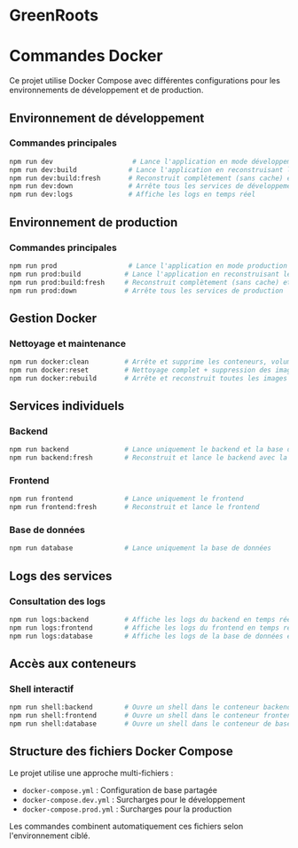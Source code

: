 # GreenRoots

# Commandes Docker

Ce projet utilise Docker Compose avec différentes configurations pour les environnements de développement et de production.

## Environnement de développement

### Commandes principales
```bash
npm run dev                    # Lance l'application en mode développement
npm run dev:build             # Lance l'application en reconstruisant les images
npm run dev:build:fresh       # Reconstruit complètement (sans cache) et lance
npm run dev:down              # Arrête tous les services de développement
npm run dev:logs              # Affiche les logs en temps réel
```

## Environnement de production

### Commandes principales
```bash
npm run prod                  # Lance l'application en mode production
npm run prod:build           # Lance l'application en reconstruisant les images
npm run prod:build:fresh     # Reconstruit complètement (sans cache) et lance
npm run prod:down            # Arrête tous les services de production
```

## Gestion Docker

### Nettoyage et maintenance
```bash
npm run docker:clean         # Arrête et supprime les conteneurs, volumes et réseaux
npm run docker:reset         # Nettoyage complet + suppression des images inutilisées
npm run docker:rebuild       # Arrête et reconstruit toutes les images sans cache
```

## Services individuels

### Backend
```bash
npm run backend              # Lance uniquement le backend et la base de données
npm run backend:fresh        # Reconstruit et lance le backend avec la base de données
```

### Frontend
```bash
npm run frontend             # Lance uniquement le frontend
npm run frontend:fresh       # Reconstruit et lance le frontend
```

### Base de données
```bash
npm run database             # Lance uniquement la base de données
```

## Logs des services

### Consultation des logs
```bash
npm run logs:backend         # Affiche les logs du backend en temps réel
npm run logs:frontend        # Affiche les logs du frontend en temps réel
npm run logs:database        # Affiche les logs de la base de données en temps réel
```

## Accès aux conteneurs

### Shell interactif
```bash
npm run shell:backend        # Ouvre un shell dans le conteneur backend
npm run shell:frontend       # Ouvre un shell dans le conteneur frontend
npm run shell:database       # Ouvre un shell dans le conteneur de base de données
```

## Structure des fichiers Docker Compose

Le projet utilise une approche multi-fichiers :
- `docker-compose.yml` : Configuration de base partagée
- `docker-compose.dev.yml` : Surcharges pour le développement
- `docker-compose.prod.yml` : Surcharges pour la production

Les commandes combinent automatiquement ces fichiers selon l'environnement ciblé.